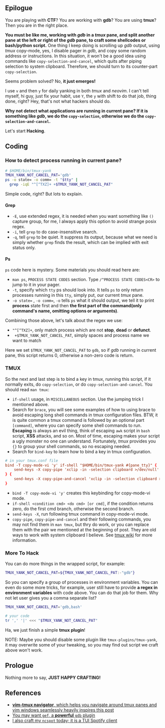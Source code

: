 ## Epilogue

You are playing with __CTF__? You are working with __gdb__? You are using __tmux__? Then you are in the right place.

__You must be like me, working with _gdb_ in a _tmux_ pane, and split another pane at the left or right of the _gdb_ pane, to craft some shellcodes or bash/python script.__ One thing I keep doing is scrolling up _gdb_ output, using _tmux_ copy-mode, yes, I disable pager in _gdb_, and copy some random address or instructions. In this situation, it won't be a good idea using commands like `copy-selection-and-cancel`, which quits after piping selection to system clipboard. Therefore, we should turn to its counter-part `copy-selection`. 

Seems problem solved? No, __it just emerges!__ 

I use `v` and then `y` for daily yanking in both _tmux_ and _neovim_. I can't tell myself, hi guy, just fix your habit, use `Y`, the `y` with shift to do that job, thing done, right? Hey, that's not what hackers should do. 

__Why not detect what applications are running in current pane? If it is something like _gdb_, we do the `copy-selection`, otherwise we do the `copy-selection-and-cancel`.__

Let's start __Hacking__.

## Coding

### How to detect process running in current pane?

```sh
# $HOME/bin/tmux-yank
TMUX_YANK_NOT_CANCEL_PAT='gdb'
ps -o state= -o comm= -t "$tty" |
  grep -iqE "^[^TXZ]+ +$TMUX_YANK_NOT_CANCEL_PAT"
```

Simple code, right? But lots to explain.

#### Grep

- `-E`, use extended regex, it is needed when you want something like `()` capture group, for me, I always apply this option to avoid strange posix regex.
- `-i`, tell `grep` to do case-insensitive search.
- `-q`, tell `grep` to be quiet. It suppress its output, because what we need is simply whether `grep` finds the result, which can be implied with exit status only.

#### Ps

`ps` code here is mystery. Some materials you should read here are:

- `man ps`, `PROCESS STATE CODES` section. Type `/^PROCESS STATE CODES<CR>` to jump to it in your pager.
- `-t`, specify which `tty` ps should look into. It tells `ps` to only return processes running in this `tty`, simply put, our current _tmux_ pane.
- `-o state=` ,  `-o comm=`, `-o` tells `ps` what it should output, we tell it to print __process__ state first and then __the first part of the command(only command's name, omitting options or arguments)__.

Combining those above, let's talk about the regex we use:

- `"^[^TXZ]+`, only match process which are not __stop__, __dead__ or __defunct__.
- ` +$TMUX_YANK_NOT_CANCEL_PAT`, simply spaces and process name we want to match


Here we set `$TMUX_YANK_NOT_CANCEL_PAT` to `gdb`, so if _gdb_ running in current pane, this script returns 0, otherwise a non-zero code is return.


### TMUX

So the next and last step is to bind a key in tmux, running this script, if it normally exits, do `copy-selection`, or do `copy-selection-and-cancel`. You should read `man tmux`:

- `if-shell` usage, in `MISCELLANEOUS` section. Use the jumping trick I mentioned above.
- Search for `brace`, you will see some examples of how to using brace to avoid escaping long shell commands in tmux configuration files. BTW, it is quite common a tmux command is followed by an optional part `[command]`, where you can specify some shell commands to run. __Escaping__ is always an evil thing, think of escaping `awk` script in `bash` script, __XSS__ attacks, and so on. Most of time, escaping makes your script a ugly monster no one can understand. Fortunately, _tmux_ provides you `{}` to group your shell commands, so no escaping needed.
- Search for `bind-key` to learn how to bind a key in tmux configuration.


```tmux.conf
# in your tmux.conf file
bind -T copy-mode-vi 'y' if-shell "$HOME/bin/tmux-yank #{pane_tty}" {
	send-keys -X copy-pipe 'xclip -in -selection clipboard >/dev/null'
} { 
	send-keys -X copy-pipe-and-cancel 'xclip -in -selection clipboard >/dev/null'
}
```
- `bind -T copy-mode-vi 'y'` creates this keybinding for copy-mode-vi mode.
- `if-shell <condition cmd> <do cmd> [or cmd]`, if the condition returns zero, do the first cmd branch, otherwise the second branch.
- `send-keys -X`, run following tmux command in copy-mode-vi mode.
- `copy-pipe`, `copy-pipe-and-cancel` and their following commands, you may not find them in `man tmux`, but thry do work, or you can replace them with the pair we mentioned at the beginning of post. They are old ways to work with system clipboard I believe. See [tmux wiki]() for more information.

### More To Hack

You can do more things in the wrapped script, for example:

```sh
TMUX_YANK_NOT_CANCEL_PAT=${TMUX_YANK_NOT_CANCEL_PAT:-"gdb"}
```

So you can specify a group of processes in environment variables. You can even do some more tricks, for example, user still have to provide __a regex in environment variables__ with code above. You can do that job for them. Why not let user gives you a comma separate list?

```sh
TMUX_YANK_NOT_CANCEL_PAT='gdb,bash'

# your code
tr ',' '|' <<< "$TMUX_YANK_NOT_CANCEL_PAT"
```

Ha, we just finish a simple __tmux plugin__!

NOTE: Maybe you should disable some plugin like `tmux-plugins/tmux-yank`, it may overwrite some of your tweaking, so you may find out script we craft above won't work.

## Prologue

Nothing more to say, __JUST HAPPY CRAFTING!__

## References

- [__vim-tmux navigator__, which helps you navigate around tmux panes and vim windows seamlessly heavily inspires this post](https://github.com/christoomey/vim-tmux-navigator)
- [You may want `gef`, a __powerful__ `gdb` plugin](https://github.com/hugsy/gef)
- [I also craft my `ncspot` today; it is a TUI Spotify client](https://github.com/Leenuus/ncspot)
